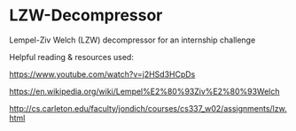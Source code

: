 # LZW-Decompressor
Lempel-Ziv Welch (LZW) decompressor for an internship challenge

Helpful reading & resources used:

https://www.youtube.com/watch?v=j2HSd3HCpDs 

https://en.wikipedia.org/wiki/Lempel%E2%80%93Ziv%E2%80%93Welch

http://cs.carleton.edu/faculty/jondich/courses/cs337_w02/assignments/lzw.html

